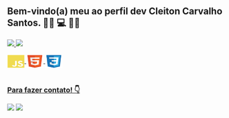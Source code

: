 ## Bem-vindo(a) meu ao perfil dev Cleiton Carvalho Santos. 🧙‍♂️ 💻 👨‍💻

 <div>
   <a href="https://github.com/CleitonCarvalhoSantos">
   <img height="180em" src="https://github-readme-stats.vercel.app/api?username=CleitonCarvalhoSantos&show_icons=true&theme=tokyonight&include_all_commits=true&count_private=true"/>
   <img height="180em" src="https://github-readme-stats.vercel.app/api/top-langs/?username=CleitonCarvalhoSantos&layout=compact&langs_count=6&theme=ocean_dark"/>
</div>
    
<div style="display: inline_block"><br>
  <img align="center" alt="Js" height="30" width="40" src="https://raw.githubusercontent.com/devicons/devicon/master/icons/javascript/javascript-plain.svg">
  <img align="center" alt="HTML" height="30" width="40" src="https://raw.githubusercontent.com/devicons/devicon/master/icons/html5/html5-original.svg">
  <img align="center" alt="CSS" height="30" width="40" src="https://raw.githubusercontent.com/devicons/devicon/master/icons/css3/css3-original.svg">
</div>
 
<br>
 
### Para fazer contato! 👇
 
<div> 
  <a href="https://instagram.com/cleiton.carv" target="_blank"><img src="https://img.shields.io/badge/-Instagram-%23E4405F?style=for-the-badge&logo=instagram&logoColor=white" target="_blank"></a>
 <a href = "mailto:cc824416@gmail.com.com"><img src="https://img.shields.io/badge/-Gmail-%23333?style=for-the-badge&logo=gmail&logoColor=white" target="_blank"></a>
  </div>
